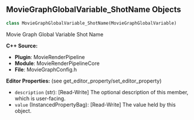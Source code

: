## MovieGraphGlobalVariable_ShotName Objects

```python
class MovieGraphGlobalVariable_ShotName(MovieGraphGlobalVariable)
```

Movie Graph Global Variable Shot Name

**C++ Source:**

- **Plugin**: MovieRenderPipeline
- **Module**: MovieRenderPipelineCore
- **File**: MovieGraphConfig.h

**Editor Properties:** (see get_editor_property/set_editor_property)

- ``description`` (str):  [Read-Write] The optional description of this member, which is user-facing.
- ``value`` (InstancedPropertyBag):  [Read-Write] The value held by this object.

<a id="unreal.MovieGraphGlobalVariable_SequenceName"></a>